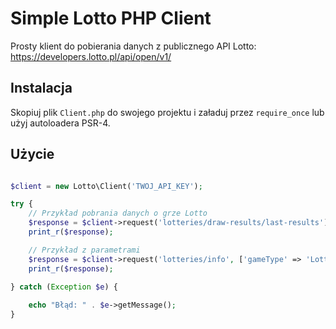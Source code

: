 # Simple Lotto PHP Client

Prosty klient do pobierania danych z publicznego API Lotto:  
https://developers.lotto.pl/api/open/v1/

## Instalacja

Skopiuj plik `Client.php` do swojego projektu i załaduj przez `require_once` lub użyj autoloadera PSR-4.

## Użycie

```php

$client = new Lotto\Client('TWOJ_API_KEY');

try {
    // Przykład pobrania danych o grze Lotto
    $response = $client->request('lotteries/draw-results/last-results');
    print_r($response);

    // Przykład z parametrami
	$response = $client->request('lotteries/info', ['gameType' => 'Lotto']);
	print_r($response);
	
} catch (Exception $e) {

    echo "Błąd: " . $e->getMessage();
}
